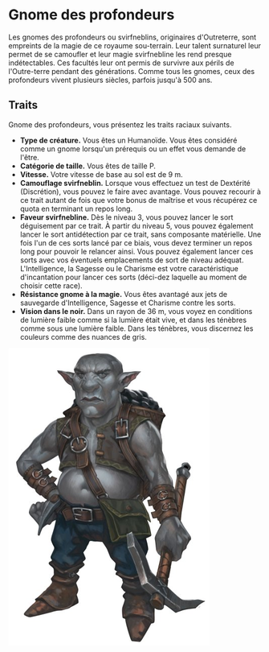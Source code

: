 # Gnome des profondeurs

Les gnomes des profondeurs ou svirfneblins, originaires d'Outreterre, sont empreints de la magie de ce royaume sou-terrain. Leur talent surnaturel leur permet de se camoufler et leur magie svirfnebline les rend presque indétectables.
Ces facultés leur ont permis de survivre aux périls de l'Outre-terre pendant des générations.
Comme tous les gnomes, ceux des profondeurs vivent plusieurs siècles, parfois jusqu'à 500 ans.

## Traits

Gnome des profondeurs, vous présentez les traits raciaux suivants.

- **Type de créature.** Vous êtes un Humanoïde. Vous êtes considéré comme un gnome lorsqu'un prérequis ou un effet vous demande de l'être.
- **Catégorie de taille.** Vous êtes de taille P.
- **Vitesse.** Votre vitesse de base au sol est de 9 m.
- **Camouflage svirfneblin.** Lorsque vous effectuez un test de Dextérité (Discrétion), vous pouvez le faire avec avantage. Vous pouvez recourir à ce trait autant de fois que votre bonus de maîtrise et vous récupérez ce quota en terminant un repos long.
- **Faveur svirfnebline.** Dès le niveau 3, vous pouvez lancer le sort déguisement par ce trait. À partir du niveau 5, vous pouvez également lancer le sort antidétection par ce trait, sans composante matérielle. Une fois l'un de ces sorts lancé par ce biais, vous devez terminer un repos long pour pouvoir le relancer ainsi. Vous pouvez également lancer ces sorts avec vos éventuels emplacements de sort de niveau adéquat.
  L'Intelligence, la Sagesse ou le Charisme est votre caractéristique d'incantation pour lancer ces sorts (déci-dez laquelle au moment de choisir cette race).
- **Résistance gnome à la magie.** Vous êtes avantagé aux jets de sauvegarde d'Intelligence, Sagesse et Charisme contre les sorts.
- **Vision dans le noir.** Dans un rayon de 36 m, vous voyez en conditions de lumière faible comme si la lumière était vive, et dans les ténèbres comme sous une lumière faible.
  Dans les ténèbres, vous discernez les couleurs comme des nuances de gris.

![Gnome des profondeurs](../../media/images/gnome-profondeurs.jpg "Gnome des profondeurs")
